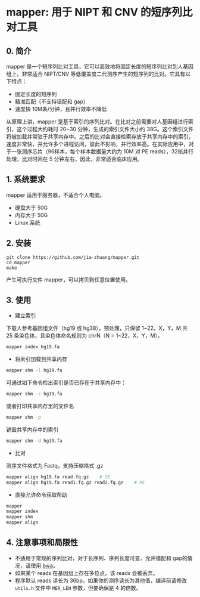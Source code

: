# mapper: 用于 NIPT 和 CNV 的短序列比对工具

## 0. 简介

mapper 是一个短序列比对工具，它可以高效地将固定长度的短序列比对到人基因组上。非常适合 NIPT/CNV 等低覆盖度二代测序产生的短序列的比对。它具有以下特点：

- 固定长度的短序列
- 精准匹配（不支持错配和 gap）
- 速度快 10M条/分钟，且并行效率不降低

从原理上讲，mapper 是基于索引的序列比对。在比对之前需要对人基因组进行索引，这个过程大约耗时 20~30 分钟，生成的索引文件大小约 38G。这个索引文件将被加载并常驻于共享内存中。之后的比对会直接检索存放于共享内存中的索引，速度非常快，并允许多个进程访问，彼此不影响，并行效率高。在实际应用中，对于一张测序芯片（96样本，每个样本数据量大约为 10M 对 PE reads），32核并行处理，比对时间在 5 分钟左右，因此，非常适合临床应用。

## 1. 系统要求

mapper 适用于服务器，不适合个人电脑。

- 硬盘大于 50G
- 内存大于 50G
- Linux 系统

## 2. 安装

```
git clone https://github.com/jia-zhuang/mapper.git
cd mapper
make
```

产生可执行文件 mapper，可以拷贝到任意位置使用。

## 3. 使用

- 建立索引

下载人参考基因组文件（hg19 或 hg38），预处理，只保留 1~22，X，Y，M 共 25 条染色体，且染色体命名规则为 chrN（N = 1~22，X，Y，M）。

```bash
mapper index hg19.fa
```

- 将索引加载到共享内存

```bash
mapper shm -l hg19.fa
```

可通过如下命令检出索引是否已存在于共享内存中：

```bash
mapper shm -c hg19.fa
```

或者打印共享内存里的文件名

```bash
mapper shm -p
```

销毁共享内存中的索引
```bash
mapper shm -d hg19.fa
```

- 比对

测序文件格式为 Fastq，支持压缩格式 .gz

```bash
mapper align hg19.fa read.fq.gz    # SE
mapper align hg19.fa read1.fq.gz read2.fq.gz    # PE
```

- 直接允许命令获取帮助

```bash
mapper
mapper index
mapper shm
mapper align
```

## 4. 注意事项和局限性

- 不适用于常规的序列比对，对于长序列、序列长度可变、允许错配和 gap的情况，请使用 [bwa](https://github.com/lh3/bwa)。
- 如果某个 reads 在基因组上存在多位点，该 reads 会被丢弃。
- 程序默认 reads 读长为 36bp，如果你的测序读长为其他值，编译前请修改 `utils.h` 文件中 `MER_LEN` 参数，但要确保是 4 的倍数。

